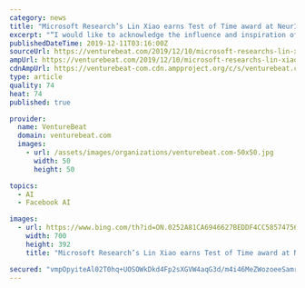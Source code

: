 ```yaml
---
category: news
title: "Microsoft Research’s Lin Xiao earns Test of Time award at NeurIPS"
excerpt: "“I would like to acknowledge the influence and inspiration of Professor Yurii Nesterov on this paper, and pretty much everything in my research,” Xiao said. “This work is a simple extension of his paper.” Last year’s Test of Time award winner, work by Facebook AI Research’s Leon Bottou and Google AI’s Olivier Bousquet, also went ..."
publishedDateTime: 2019-12-11T03:16:00Z
sourceUrl: https://venturebeat.com/2019/12/10/microsoft-researchs-lin-xiao-earns-test-of-time-award-at-neurips/
ampUrl: https://venturebeat.com/2019/12/10/microsoft-researchs-lin-xiao-earns-test-of-time-award-at-neurips/amp/
cdnAmpUrl: https://venturebeat-com.cdn.ampproject.org/c/s/venturebeat.com/2019/12/10/microsoft-researchs-lin-xiao-earns-test-of-time-award-at-neurips/amp/
type: article
quality: 74
heat: 74
published: true

provider:
  name: VentureBeat
  domain: venturebeat.com
  images:
    - url: /assets/images/organizations/venturebeat.com-50x50.jpg
      width: 50
      height: 50

topics:
  - AI
  - Facebook AI

images:
  - url: https://www.bing.com/th?id=ON.0252A81CA6946627BEDDF4CC58574756
    width: 700
    height: 392
    title: "Microsoft Research’s Lin Xiao earns Test of Time award at NeurIPS"

secured: "vmpOpyiteAl02T0hq+UOSOWkDkd4Fp2sXGVW4aqG3d/m4i46MeZWozoeeSamrFljcdTccsZ79Lw/pGxOQXCDUNCEyeT4SHua1xilfDUOgYk9EpWb/KgTyG16dTTSOBPFeAOimn7pCfWURtHdhpN4jNbnTbWb1PJ4tQ9utnPEw0rKVWEEdEocdTTMIf3LsDrnSux6aOJtbsE8PZ1ytAfKh0DllEbWq5L/0RtWGvVEuXaHOjYXRv208ST+AjNH6/3L6+fib9DitoJ0+cqf57RflQ==;3/Ec3rkVcX5vEbXemNGz0A=="
---
```



